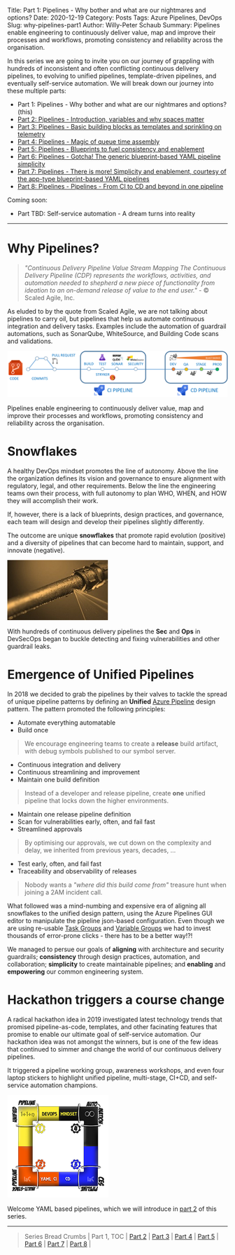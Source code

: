 Title: Part 1: Pipelines - Why bother and what are our nightmares and options?
Date: 2020-12-19
Category: Posts
Tags: Azure Pipelines, DevOps 
Slug: why-pipelines-part1
Author: Willy-Peter Schaub
Summary: Pipelines enable engineering to continuously deliver value, map and improve their processes and workflows, promoting consistency and reliability across the organisation.

In this series we are going to invite you on our journey of grappling with hundreds of inconsistent and often conflicting continuous delivery pipelines, to evolving to unified pipelines, template-driven pipelines, and eventually self-service automation. We will break down our journey into these multiple parts:

- Part 1: Pipelines - Why bother and what are our nightmares and options? (this)
- [Part 2: Pipelines - Introduction, variables and why spaces matter](/yaml-pipelines-part2.html)
- [Part 3: Pipelines - Basic building blocks as templates and sprinkling on telemetry](/yaml-pipelines-part3.html)
- [Part 4: Pipelines - Magic of queue time assembly](/yaml-pipelines-part4.html)
- [Part 5: Pipelines - Blueprints to fuel consistency and enablement](/yaml-pipelines-part5.html)
- [Part 6: Pipelines - Gotcha! The generic blueprint-based YAML pipeline simplicity](/yaml-pipelines-part6.html)
- [Part 7: Pipelines - There is more! Simplicity and enablement, courtesy of the app-type blueprint-based YAML pipelines](/yaml-pipelines-part7.html)
- [Part 8: Pipelines - Pipelines - From CI to CD and beyond in one pipeline](/yaml-pipelines-part8.html)

Coming soon:

- Part TBD: Self-service automation - A dream turns into reality

---

# Why Pipelines?

> *"Continuous Delivery Pipeline Value Stream Mapping The Continuous Delivery Pipeline (CDP) represents the workflows, activities, and automation needed to shepherd a new piece of functionality from ideation to an on-demand release of value to the end user."* - © Scaled Agile, Inc.

As eluded to by the quote from Scaled Agile, we are not talking about pipelines to carry oil, but pipelines that help us automate continuous integration and delivery tasks. Examples include the automation of guardrail automations, such as SonarQube, WhiteSource, and Building Code scans and validations.

![CICD Pipeline](/images/moving-hundreds-of-pipeline-snowflakes-part1-1.png)

Pipelines enable engineering to continuously deliver value, map and improve their processes and workflows, promoting consistency and reliability across the organisation.

# Snowflakes

A healthy DevOps mindset promotes the line of autonomy. Above the line the organization defines its vision and governance to ensure alignment with regulatory, legal, and other requirements. Below the line the engineering teams own their process, with full autonomy to plan WHO, WHEN, and HOW they will accomplish their work.

If, however, there is a lack of blueprints, design practices, and governance, each team will design and develop their pipelines slightly differently. 

The outcome are unique **snowflakes** that promote rapid evolution (positive) and a diversity of pipelines that can become hard to maintain, support, and innovate (negative).

![CICD Pipeline](/images/moving-hundreds-of-pipeline-snowflakes-part1-2.jpg)

With hundreds of continuous delivery pipelines the **Sec** and **Ops** in DevSecOps began to buckle detecting and fixing vulnerabilities and other guardrail leaks.

# Emergence of Unified Pipelines

In 2018 we decided to grab the pipelines by their valves to tackle the spread of unique pipeline patterns by defining an **Unified** [Azure Pipeline](https://docs.microsoft.com/en-us/azure/devops/pipelines/get-started/what-is-azure-pipelines?view=azure-devops#:~:text=%20Does%20Azure%20Pipelines%20work%20with%20my%20language,code%20to%20multiple%20targets.%20Targets%20include...%20More%20) design pattern. The pattern promoted the following principles:

- Automate everything automatable
- Build once

> We encourage engineering teams to create a **release** build artifact, with debug symbols published to our symbol server.

- Continuous integration and delivery
- Continuous streamlining and improvement
- Maintain one build definition

> Instead of a developer and release pipeline, create **one** unified pipeline that locks down the higher environments.

- Maintain one release pipeline definition
- Scan for vulnerabilities early, often, and fail fast
- Streamlined approvals

> By optimising our approvals, we cut down on the complexity and delay, we inherited from previous years, decades, ... 

- Test early, often, and fail fast
- Traceability and observability of releases

> Nobody wants a *"where did this build come from"* treasure hunt when joining a 2AM incident call.

What followed was a mind-numbing and expensive era of aligning all snowflakes to the unified design pattern, using the Azure Pipelines GUI editor to manipulate the pipeline json-based configuration. Even though we are using re-usable [Task Groups](https://docs.microsoft.com/en-us/azure/devops/pipelines/library/task-groups?view=azure-devops#:~:text=In%20Azure%20Pipelines%2C%20you%20can%20version%20your%20own,is%20appended%20to%20the%20task%20group%20version%20number.) and [Variable Groups](https://docs.microsoft.com/en-us/azure/devops/pipelines/library/variable-groups?view=azure-devops&tabs=yaml) we had to invest thousands of error-prone clicks - there has to be a better way!?!

We managed to persue our goals of **aligning** with architecture and security guardrails; **consistency** through design practices, automation, and collaboration; **simplicity** to create maintainable pipelines; and **enabling** and **empowering** our common engineering system.

# Hackathon triggers a course change

A radical hackathon idea in 2019 investigated latest technology trends that promised pipeline-as-code, templates, and other facinating features that promise to enable our ultimate goal of self-service automation. Our hackathon idea was not amongst the winners, but is one of the few ideas that continued to simmer and change the world of our continuous delivery pipelines.

It triggered a pipeline working group, awareness workshops, and even four laptop stickers to highlight unified pipeline, multi-stage, CI+CD, and self-service automation champions.

![CICD Pipeline](/images/moving-hundreds-of-pipeline-snowflakes-part1-3.png)

Welcome YAML based pipelines, which we will introduce in [part 2](yaml-pipelines-part2.html) of this series.

---

> Series Bread Crumbs | Part 1, TOC | [Part 2](/yaml-pipelines-part2.html) | [Part 3](/yaml-pipelines-part3.html) | [Part 4](/yaml-pipelines-part4.html) | [Part 5](/yaml-pipelines-part5.html) | [Part 6](/yaml-pipelines-part6.html) | [Part 7](/yaml-pipelines-part7.html) | [Part 8](/yaml-pipelines-part8.html) |

